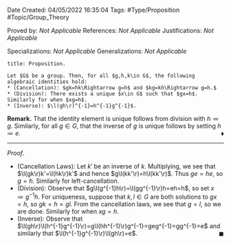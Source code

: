 <div class="topSpace"></div>

Date Created: 04/05/2022 16:35:04
Tags: #Type/Proposition #Topic/Group_Theory

Proved by: _Not Applicable_
References: _Not Applicable_
Justifications: _Not Applicable_

Specializations: _Not Applicable_
Generalizations: _Not Applicable_

``` ad-Proposition
title: Proposition.

Let $G$ be a group. Then, for all $g,h,k\in G$, the following algebraic identities hold:
* (Cancellation): $gk=hk\Rightarrow g=h$ and $kg=kh\Rightarrow g=h.$
* (Division): There exists a unique $x\in G$ such that $gx=h$. Similarly for when $xg=h$.
* (Inverse): $\l(gh\r)^{-1}=h^{-1}g^{-1}$.

```

**Remark.** That the identity element is unique follows from division with $h\coloneqq g$. Similarly, for all $g\in G$, that the inverse of $g$ is unique follows by setting $h\coloneqq e$.<span style="float:right;">$\blacklozenge$</span>

---

_Proof_.
* (Cancellation Laws): Let $k'$ be an inverse of $k$. Multiplying, we see that $\l(gk\r)k'=\l(hk\r)k'$ and hence $g\l(kk'\r)=h\l(kk'\r)$. Thus $ge=he$, so $g=h$. Similarly for left-cancellation.
* (Division): Observe that $g\l(g^{-1}h\r)=\l(gg^{-1}\r)h=eh=h$, so set $x\coloneqq g^{-1}h$. For uniqueness, suppose that $k,l\in G$ are both solutions to $gx=h$, so $gk=h=gl$. From the cancellation laws, we see that $g=l$, so we are done. Similarly for when $xg=h$.
* (Inverse): Observe that $\l(gh\r)\l(h^{-1}g^{-1}\r)=g\l(hh^{-1}\r)g^{-1}=geg^{-1}=gg^{-1}=e$ and similarly that $\l(h^{-1}g^{-1}\r)\l(gh\r)=e$.<span style="float:right;">$\blacksquare$</span>
